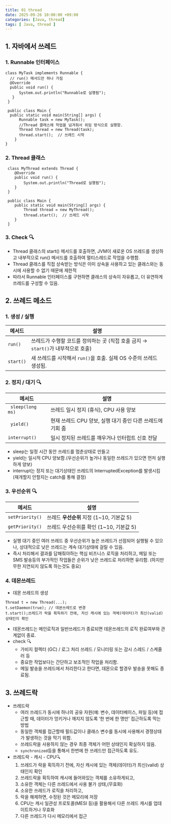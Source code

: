 ```yaml
---
title: 01 thread
date: 2025-09-26 10:00:00 +09:00
categories: [Java, thread]
tags: [ Java, thread ]
---
```


## 1. 자바에서 쓰레드
### 1. Runnable 인터페이스
  ```
  class MyTask implements Runnable {
    // run() 메서드만 하나 가짐
    @Override
    public void run() { 
        System.out.println("Runnable로 실행됨");
     }
   }

   public class Main {
    public static void main(String[] args) {
        Runnable task = new MyTask();
        //Thread 클래스에 작업을 넘겨줘서 위임 방식으로 실행함.
        Thread thread = new Thread(task);
        thread.start();  // 쓰레드 시작
      }
  }
  ```


### 2. Thread 클래스
  ```
   class MyThread extends Thread {
      @Override
      public void run() {
          System.out.println("Thread로 실행됨");
      }
   }

   public class Main {
      public static void main(String[] args) {
          Thread thread = new MyThread();
          thread.start();  // 쓰레드 시작
      }
   }
  ```

### 3. Check 🔍
- Thread 클래스의 start() 메서드를 호출하면, JVM이 새로운 OS 쓰레드를 생성하고 내부적으로 run() 메서드를 호출하여 멀티스레드로 작업을 수행함.
- Thread 클래스를 직접 상속받는 방식은 이미 상속을 사용하고 있는 클래스와는 동시에 사용할 수 없기 때문에 제한적
- 따라서 Runnable 인터페이스를 구현하면 클래스의 상속이 자유롭고, 더 유연하게 쓰레드를 구성할 수 있음.

## 2. 쓰레드 메소드
### 1. 생성 / 실행

| 메서드            | 설명                 |
| ------ | ----------------------------- |
| `run()`                           | 쓰레드가 수행할 코드를 정의하는 곳 (직접 호출 금지 → `start()`가 내부적으로 호출)                         |
| `start()`                         | 새 쓰레드를 시작해서 `run()`을 호출. 실제 OS 수준의 쓰레드 생성됨.  |

### 2. 정지 / 대기 🔍

| 메서드            | 설명                 |
| ------ | ----------------------------- |
| `	sleep(long ms)`      | 쓰레드 일시 정지 (휴식), CPU 사용 양보 |
| `	yield()`      | 현재 쓰레드 CPU 양보, 실행 대기 중인 다른 쓰레드에 기회 줌 |
| `interrupt()`  | 	일시 정지된 쓰레드를 깨우거나 인터럽트 신호 전달 |

- sleep는 일정 시간 동안 쓰레드를 멈춘상태로 만들고
- yield는 일시적 CPU 양보함.(우선순위가 높거나 동일한 쓰레드가 있으면 먼저 실행하게 양보)
- interrupt는 정지 또는 대기상태인 쓰레드의 InterruptedException를 발생시킴(재개할지 안할지는 catch를 통해 결정)

### 3. 우선순위 🔍

| 메서드            | 설명                 |
| ------ | ----------------------------- |
| `setPriority()`  | 쓰레드 **우선순위** 지정 (1\~10, 기본값 5)  |
| `getPriority()`  | 쓰레드 우선순위를 확인 (1\~10, 기본값 5)  |

- 실행 대기 중인 여러 쓰레드 중 우선순위가 높은 쓰레드가 선점되어 실행될 수 있으나, 상대적으로 낮은 쓰레드는 계속 대기상태에 걸릴 수 있음.
- 즉시 처리해서 결과를 답해줘야하는 핵심 비즈니스 로직을 처리하고, 메일 또는 SMS 발송등의 부가적인 작업들은 순위가 낮은 쓰레드로 처리하면 유리함. (하지만 무한 지연되지 않도록 하는것도 중요)

### 4. 데몬쓰레드
- 데몬 쓰레드의 생성
 ```
 Thread t = new Thread(...);
 t.setDaemon(true); // 데몬쓰레드로 변경
 t.start();쓰레드가 락을 획득하기 전에, 자신 캐시에 있는 객체(데이터)가 최신(valid) 상태인지 확인
 ```
- 데몬쓰레드는 메인로직과 일반쓰레드가 종료되면 데몬쓰레드의 로직 완료여부와 관계없이 종료.
- check 🔍
    - 가비지 컬렉터 (GC) / 로그 처리 쓰레드 / 모니터링 또는 감시 스레드 / 스케줄러 등
    - 중요한 작업보다는 간단하고 보조적인 작업을 처리함.
    - 메일 발송을 쓰레드에서 처리한다고 한다면, 데몬으로 할경우 발송을 못해도 종료됨.
 
## 3. 쓰레드락 
 - 쓰레드락
   - 여러 쓰레드가 동시에 하나의 공유 자원(예: 변수, 데이터베이스, 파일 등)에 접근할 때, 데이터가 엉키거나 깨지지 않도록 ‘한 번에 한 명만’ 접근하도록 막는 방법
   - 동일한 객체를 접근할때 필드값이나 클래스 변수를 동시에 사용해서 경쟁상태가 발생하는 것을 막기 위함.
   - 쓰레드락을 사용하지 않는 경우 최종 객체가 어떤 상태인지 확실하지 않음.
   - `synchronized`등을 통해서 한번에 한 쓰레드만 접근하도록 유도.
 - 쓰레드락 - 캐시 - CPU🔍
   1) 쓰레드가 락을 획득하기 전에, 자신 캐시에 있는 객체(데이터)가 최신(valid) 상태인지 확인
   2) 쓰레드락을 획득하여 캐시에 들어와있는 객체를 소유하게되고,
   3) 소유한 객체는 다른 쓰레드에서 사용 불가 상태,(무효화)
   4) 소유한 쓰레드가 로직을 처리하고,
   5) 락을 해제하면, 수정된 것은 메모리에 저장
   6) CPU는 캐시 일관성 프로토콜(MESI 등)을 활용해서 다른 쓰레드 캐시를 업데이트하거나 무효화
   7) 다른 쓰레드가 다시 메모리에서 접근
